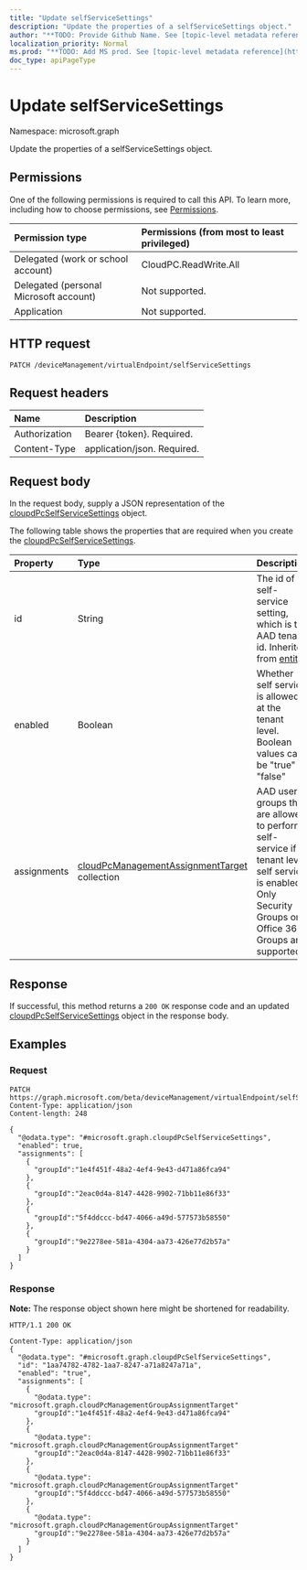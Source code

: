```yaml
---
title: "Update selfServiceSettings"
description: "Update the properties of a selfServiceSettings object."
author: "**TODO: Provide Github Name. See [topic-level metadata reference](https://msgo.azurewebsites.net/add/document/guidelines/metadata.html#topic-level-metadata)**"
localization_priority: Normal
ms.prod: "**TODO: Add MS prod. See [topic-level metadata reference](https://msgo.azurewebsites.net/add/document/guidelines/metadata.html#topic-level-metadata)**"
doc_type: apiPageType
---
```


# Update selfServiceSettings

Namespace: microsoft.graph

Update the properties of a selfServiceSettings object.

## Permissions

One of the following permissions is required to call this API. To learn more, including how to choose permissions, see [Permissions](/graph/permissions-reference).

|Permission type|Permissions (from most to least privileged)|
|:---|:---|
|Delegated (work or school account)|CloudPC.ReadWrite.All|
|Delegated (personal Microsoft account)|Not supported.|
|Application|Not supported.|

## HTTP request

<!-- {
  "blockType": "ignored"
}
-->

``` http
PATCH /deviceManagement/virtualEndpoint/selfServiceSettings
```

## Request headers

|Name|Description|
|:---|:---|
|Authorization|Bearer {token}. Required.|
|Content-Type|application/json. Required.|

## Request body

In the request body, supply a JSON representation of the [cloupdPcSelfServiceSettings](../resources/cloupdpcselfservicesettings.md) object.

The following table shows the properties that are required when you create the [cloupdPcSelfServiceSettings](../resources/cloupdpcselfservicesettings.md).

|Property|Type|Description|
|:---|:---|:---|
|id|String|The id of self-service setting, which is the AAD tenant id. Inherited from [entity](../resources/entity.md)|
|enabled|Boolean|Whether self service is allowed at the tenant level. Boolean values can be "true" or "false"|
|assignments|[cloudPcManagementAssignmentTarget](../resources/cloudpcmanagementassignmenttarget.md) collection|AAD user groups that are allowed to perform self-service if tenant level self service is enabled. Only Security Groups or Office 365 Groups are supported.|

## Response

If successful, this method returns a `200 OK` response code and an updated [cloupdPcSelfServiceSettings](../resources/cloupdpcselfservicesettings.md) object in the response body.

## Examples

### Request

<!-- {
  "blockType": "request",
  "name": "update_selfservicesettings"
}
-->

``` http
PATCH https://graph.microsoft.com/beta/deviceManagement/virtualEndpoint/selfServiceSettings
Content-Type: application/json
Content-length: 248

{
  "@odata.type": "#microsoft.graph.cloupdPcSelfServiceSettings",
  "enabled": true,
  "assignments": [
    {
      "groupId":"1e4f451f-48a2-4ef4-9e43-d471a86fca94"
    },
    {
      "groupId":"2eac0d4a-8147-4428-9902-71bb11e86f33"
    },
    {
      "groupId":"5f4ddccc-bd47-4066-a49d-577573b58550"
    },
    {
      "groupId":"9e2278ee-581a-4304-aa73-426e77d2b57a"
    }
  ]
}
```

### Response

**Note:** The response object shown here might be shortened for readability.
<!-- {
  "blockType": "response",
  "truncated": true
}
-->

``` http
HTTP/1.1 200 OK

Content-Type: application/json
{
  "@odata.type": "#microsoft.graph.cloupdPcSelfServiceSettings",
  "id": "1aa74782-4782-1aa7-8247-a71a8247a71a",
  "enabled": "true",
  "assignments": [
    {
      "@odata.type": "microsoft.graph.cloudPcManagementGroupAssignmentTarget"
      "groupId":"1e4f451f-48a2-4ef4-9e43-d471a86fca94"
    },
    {
      "@odata.type": "microsoft.graph.cloudPcManagementGroupAssignmentTarget"
      "groupId":"2eac0d4a-8147-4428-9902-71bb11e86f33"
    },
    {
      "@odata.type": "microsoft.graph.cloudPcManagementGroupAssignmentTarget"
      "groupId":"5f4ddccc-bd47-4066-a49d-577573b58550"
    },
    {
      "@odata.type": "microsoft.graph.cloudPcManagementGroupAssignmentTarget"
      "groupId":"9e2278ee-581a-4304-aa73-426e77d2b57a"
    }
  ]
}
```

